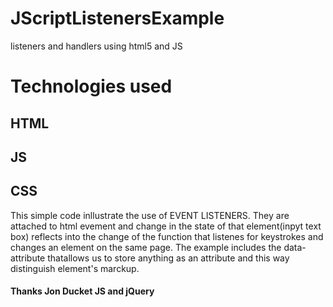 # JScriptListenersExample
listeners and handlers using html5 and JS
# Technologies used
## HTML
## JS
## CSS

This simple code inllustrate the use of EVENT LISTENERS. They are attached to html evement and change in the state of that 
element(inpyt text box) reflects into the change of the function that listenes for keystrokes and changes an element on the same page.
The example includes the data- attribute thatallows us to store anything as an attribute and this way distinguish element's marckup.

#### Thanks Jon Ducket JS and jQuery
